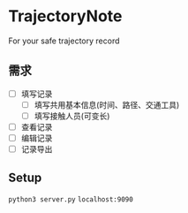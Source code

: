 # TrajectoryNote
 For your safe trajectory record  

## 需求
- [ ] 填写记录
  - [ ] 填写共用基本信息(时间、路径、交通工具)
  - [ ] 填写接触人员(可变长)
- [ ] 查看记录
- [ ] 编辑记录
- [ ] 记录导出

## Setup
`python3 server.py`
`localhost:9090`
